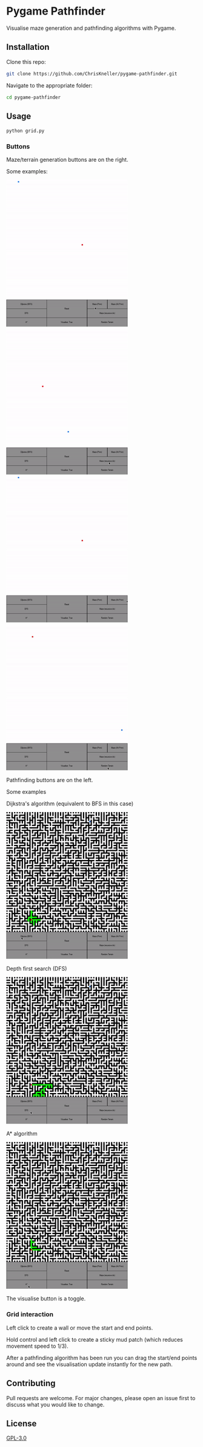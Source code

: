 # Pygame Pathfinder

Visualise maze generation and pathfinding algorithms with Pygame.

## Installation

Clone this repo:

```bash
git clone https://github.com/ChrisKneller/pygame-pathfinder.git
```

Navigate to the appropriate folder:

```bash
cd pygame-pathfinder
```

## Usage

```bash
python grid.py
```

### Buttons

Maze/terrain generation buttons are on the right.

Some examples:

![Prim's algorithm](gifs/prim-generation.gif) 
![Recursive division](gifs/recursive-division-generation.gif)
![Alternate Prim's algorithm](gifs/alternate-prim-generation.gif)
![Terrain generation](gifs/terrain-generation.gif)

Pathfinding buttons are on the left.

Some examples

Dijkstra's algorithm (equivalent to BFS in this case)

![Dijkstra's algorithm](gifs/dijkstra-on-prim.gif) 

Depth first search (DFS)

![DFS](gifs/dfs-on-prim.gif) 

A* algorithm

![A*](gifs/astar-on-prim.gif)

The visualise button is a toggle.

### Grid interaction

Left click to create a wall or move the start and end points.

Hold control and left click to create a sticky mud patch (which reduces movement speed to 1/3).

After a pathfinding algorithm has been run you can drag the start/end points around and see the visualisation update instantly for the new path.

## Contributing
Pull requests are welcome. For major changes, please open an issue first to discuss what you would like to change.

## License
[GPL-3.0](https://github.com/ChrisKneller/pygame-pathfinder/blob/master/LICENSE)